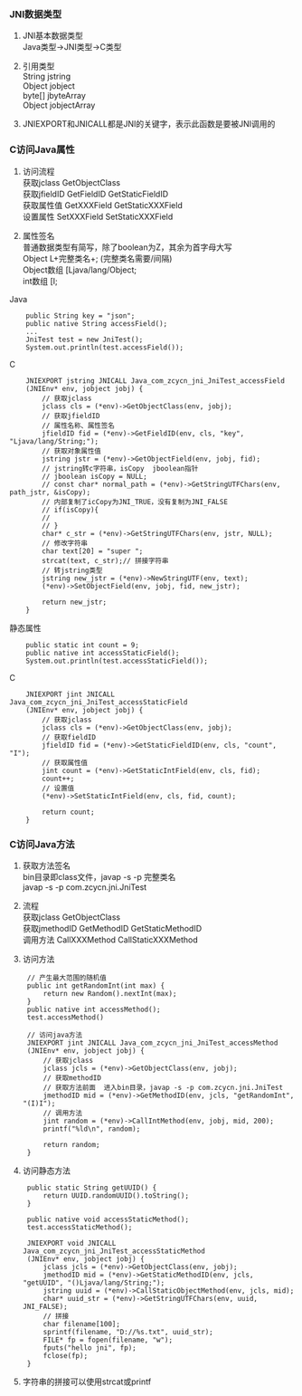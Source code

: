 ### JNI数据类型 

1. JNI基本数据类型  
   Java类型->JNI类型->C类型  

2. 引用类型  
   String jstring  
   Object jobject     
   byte[] jbyteArray  
   Object[](String[]) jobjectArray  

3. JNIEXPORT和JNICALL都是JNI的关键字，表示此函数是要被JNI调用的   

### C访问Java属性  

1. 访问流程  
   获取jclass            GetObjectClass    
   获取jfieldID          GetFieldID           GetStaticFieldID  
   获取属性值             GetXXXField          GetStaticXXXField  
   设置属性               SetXXXField          SetStaticXXXField  

2. 属性签名  
   普通数据类型有简写，除了boolean为Z，其余为首字母大写  
   Object  L+完整类名+;  (完整类名需要/间隔)  
   Object数组  [Ljava/lang/Object;   
   int数组     [I;  

Java  

        public String key = "json";
        public native String accessField();     
        ...
        JniTest test = new JniTest();
        System.out.println(test.accessField());

C

        JNIEXPORT jstring JNICALL Java_com_zcycn_jni_JniTest_accessField
        (JNIEnv* env, jobject jobj) {
            // 获取jclass
            jclass cls = (*env)->GetObjectClass(env, jobj);
            // 获取jfieldID
            // 属性名称、属性签名
            jfieldID fid = (*env)->GetFieldID(env, cls, "key", "Ljava/lang/String;");
            // 获取对象属性值
            jstring jstr = (*env)->GetObjectField(env, jobj, fid);
            // jstring转c字符串，isCopy  jboolean指针
            // jboolean isCopy = NULL;
            // const char* normal_path = (*env)->GetStringUTFChars(env, path_jstr, &isCopy);
            // 内部复制了icCopy为JNI_TRUE，没有复制为JNI_FALSE
            // if(isCopy){
            //     
            // }
            char* c_str = (*env)->GetStringUTFChars(env, jstr, NULL);
            // 修改字符串
            char text[20] = "super ";
            strcat(text, c_str);// 拼接字符串
            // 转jstring类型
            jstring new_jstr = (*env)->NewStringUTF(env, text);
            (*env)->SetObjectField(env, jobj, fid, new_jstr);

            return new_jstr;
        }        


静态属性 

        public static int count = 9;
        public native int accessStaticField();     
        System.out.println(test.accessStaticField());

C  

        JNIEXPORT jint JNICALL Java_com_zcycn_jni_JniTest_accessStaticField
        (JNIEnv* env, jobject jobj) {
            // 获取jclass
            jclass cls = (*env)->GetObjectClass(env, jobj);
            // 获取fieldID
            jfieldID fid = (*env)->GetStaticFieldID(env, cls, "count", "I");
            // 获取属性值
            jint count = (*env)->GetStaticIntField(env, cls, fid);
            count++;
            // 设置值
            (*env)->SetStaticIntField(env, cls, fid, count);

            return count;
        }           

### C访问Java方法  

1. 获取方法签名  
   bin目录即class文件，javap -s -p 完整类名  
   javap -s -p com.zcycn.jni.JniTest  

2. 流程  
   获取jclass       GetObjectClass  
   获取jmethodID    GetMethodID           GetStaticMethodID   
   调用方法         CallXXXMethod          CallStaticXXXMethod           

3. 访问方法  

        // 产生最大范围的随机值
        public int getRandomInt(int max) {
            return new Random().nextInt(max);	
        }   
        public native int accessMethod();
        test.accessMethod()

        // 访问java方法
        JNIEXPORT jint JNICALL Java_com_zcycn_jni_JniTest_accessMethod
        (JNIEnv* env, jobject jobj) {
            // 获取jclass
            jclass jcls = (*env)->GetObjectClass(env, jobj);
            // 获取methodID
            // 获取方法前面  进入bin目录，javap -s -p com.zcycn.jni.JniTest
            jmethodID mid = (*env)->GetMethodID(env, jcls, "getRandomInt", "(I)I");
            // 调用方法
            jint random = (*env)->CallIntMethod(env, jobj, mid, 200);
            printf("%ld\n", random);

            return random;
        }        

4. 访问静态方法  

        public static String getUUID() {
            return UUID.randomUUID().toString();
        }        

        public native void accessStaticMethod();
        test.accessStaticMethod();

        JNIEXPORT void JNICALL Java_com_zcycn_jni_JniTest_accessStaticMethod
        (JNIEnv* env, jobject jobj) {
            jclass jcls = (*env)->GetObjectClass(env, jobj);
            jmethodID mid = (*env)->GetStaticMethodID(env, jcls, "getUUID", "()Ljava/lang/String;");
            jstring uuid = (*env)->CallStaticObjectMethod(env, jcls, mid);
            char* uuid_str = (*env)->GetStringUTFChars(env, uuid, JNI_FALSE);
            // 拼接
            char filename[100];
            sprintf(filename, "D://%s.txt", uuid_str);
            FILE* fp = fopen(filename, "w");
            fputs("hello jni", fp);
            fclose(fp);
        }        

5. 字符串的拼接可以使用strcat或printf        